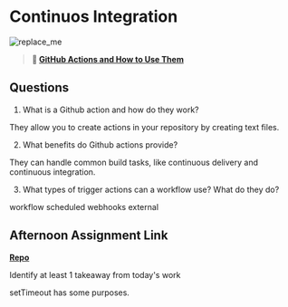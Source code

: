 # Continuos Integration

![replace_me](https://codeworks.blob.core.windows.net/public/assets/img/illustrations/placeholder.svg)

> **📖 [GitHub Actions and How to Use Them](https://codeworksacademy.com/fs-student-guide/resources/wk8-9/05-Github-Actions)**

## Questions

1. What is a Github action and how do they work?

They allow you to create actions in your repository  by creating text files. 

2. What benefits do Github actions provide?

They can handle common build tasks, like continuous delivery and continuous integration. 

3. What types of trigger actions can a workflow use? What do they do?

workflow scheduled webhooks external 

## Afternoon Assignment Link

**[Repo](https://github.com/mykealw/<ASSIGNMENT_REPO>)**

Identify at least 1 takeaway from today's work

setTimeout has some purposes. 